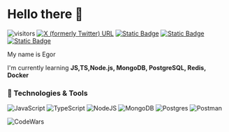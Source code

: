 # Hello there 👋
![visitors](https://visitor-badge.laobi.icu/badge?page_id=EgorIvin.EgorIvin) 
[![X (formerly Twitter) URL](https://img.shields.io/twitter/url?url=https%3A%2F%2Ftwitter.com%2Ftheclockk&style=flat&logo=twitter&label=Twitter&link=%5Bhttps%3A%2F%2Ftwitter.com%2Ftheclockk%5D)](https://twitter.com/theclockk)
[![Static Badge](https://img.shields.io/badge/LinkedIn---?logo=linkedin&color=blue)](https://www.linkedin.com/in/ivinegor/)
[![Static Badge](https://img.shields.io/badge/%40renivi---?logo=telegram&color=blue)](https://t.me/renivi)
[![Static Badge](https://img.shields.io/badge/ivinegor88%40gmail.com---?logo=gmail&color=gray)]()

My name is Egor  

I'm currently learning **JS,TS,Node.js, MongoDB, PostgreSQL, Redis, Docker**



### 🔧 Technologies & Tools

![JavaScript](https://img.shields.io/badge/javascript-%23323330.svg?style=for-the-badge&logo=javascript&logoColor=%23F7DF1E)
![TypeScript](https://img.shields.io/badge/typescript-%23007ACC.svg?style=for-the-badge&logo=typescript&logoColor=white)
![NodeJS](https://img.shields.io/badge/node.js-6DA55F?style=for-the-badge&logo=node.js&logoColor=white)
![MongoDB](https://img.shields.io/badge/MongoDB-%234ea94b.svg?style=for-the-badge&logo=mongodb&logoColor=white)
![Postgres](https://img.shields.io/badge/postgres-%23316192.svg?style=for-the-badge&logo=postgresql&logoColor=white)
![Postman](https://img.shields.io/badge/Postman-FF6C37?style=for-the-badge&logo=postman&logoColor=white)

![CodeWars](https://www.codewars.com/users/renivi/badges/micro)






